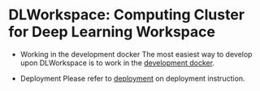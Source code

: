 # DLWorkspace: Computing Cluster for Deep Learning Workspace

* Working in the development docker 
  The most easiest way to develop upon DLWorkspace is to work in the [development docker](DevDocker.md). 
  
* Deployment
  Please refer to [deployment](docs/deployment/README.md) on deployment instruction. 
